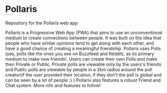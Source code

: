 # Pollaris
Repository for the Pollaris web app

Pollaris is a Progressive Web App (PWA) that aims to use an unconventional medium to create connections between people. It was built on the idea that people who have similar opinions tend to get along with each other, and have a good chance of creating a meaningful friendship. Pollaris uses Polls (yes, polls like the ones you see on Buzzfeed and Reddit), as its primary medium to make new friends!. Users can create their own Polls and make then Private or Public. Private polls are viewable only by the users's friends and Public polls are viewable by people in a 2km radius around the poll creator(if the user provided their location, if they don't the poll is global and can be seen by a lot of people :) ).Pollaris also features a robust Friend and Chat system. More info and features to follow!
